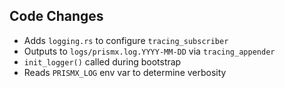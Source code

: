 ## Code Changes

- Adds `logging.rs` to configure `tracing_subscriber`
- Outputs to `logs/prismx.log.YYYY-MM-DD` via `tracing_appender`
- `init_logger()` called during bootstrap
- Reads `PRISMX_LOG` env var to determine verbosity
